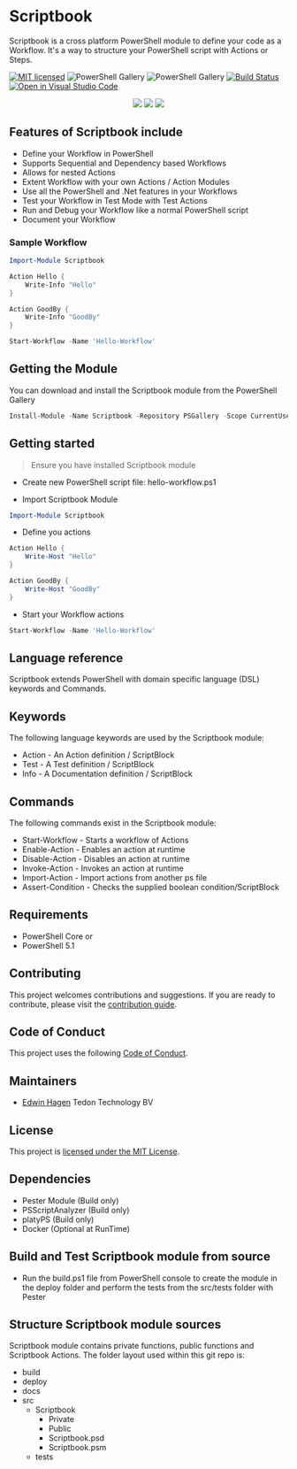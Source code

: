 # Scriptbook

Scriptbook is a cross platform PowerShell module to define your code as a Workflow. It's a way to structure your PowerShell script with Actions or Steps.

[![MIT licensed](https://img.shields.io/badge/license-MIT-blue.svg)](https://raw.githubusercontent.com/ehagen/Scriptbook/master/LICENSE)
![PowerShell Gallery](https://img.shields.io/powershellgallery/v/Scriptbook.svg?label=PSGallery%20Version&logo=PowerShell&style=flat-square)
![PowerShell Gallery](https://img.shields.io/powershellgallery/dt/Scriptbook.svg?label=PSGallery%20Downloads&logo=PowerShell&style=flat-square)
[![Build Status](https://dev.azure.com/tedon/TD.Deploy/_apis/build/status/ehagen.Scriptbook?branchName=master)](https://dev.azure.com/tedon/TD.Deploy/_build/latest?definitionId=52&branchName=master)
[![Open in Visual Studio Code](https://open.vscode.dev/badges/open-in-vscode.svg)](https://open.vscode.dev/ehagen/scriptbook)


<p align="center">
  <a href="https://www.powershellgallery.com/packages/Scriptbook"><img src="https://img.shields.io/powershellgallery/p/Scriptbook.svg"></a>
  <a href="https://github.com/ehagen/Scriptbook"><img src="https://img.shields.io/github/languages/top/ehagen/Scriptbook.svg"></a>
  <a href="https://github.com/ehagen/Scriptbook"><img src="https://img.shields.io/github/languages/code-size/ehagen/Scriptbook.svg"></a>
</p>

## Features of Scriptbook include

- Define your Workflow in PowerShell
- Supports Sequential and Dependency based Workflows
- Allows for nested Actions
- Extent Workflow with your own Actions / Action Modules
- Use all the PowerShell and .Net features in your Workflows
- Test your Workflow in Test Mode with Test Actions
- Run and Debug your Workflow like a normal PowerShell script
- Document your Workflow

### Sample Workflow

```powershell
Import-Module Scriptbook

Action Hello {
    Write-Info "Hello"
}

Action GoodBy {
    Write-Info "GoodBy"
}

Start-Workflow -Name 'Hello-Workflow'
```

## Getting the Module

You can download and install the Scriptbook module from the PowerShell Gallery

```powershell
Install-Module -Name Scriptbook -Repository PSGallery -Scope CurrentUser -AllowClobber
```

## Getting started

> Ensure you have installed Scriptbook module

- Create new PowerShell script file: hello-workflow.ps1

- Import Scriptbook Module

```powershell
Import-Module Scriptbook
```

- Define you actions

```powershell
Action Hello {
    Write-Host "Hello"
}

Action GoodBy {
    Write-Host "GoodBy"
}
```

- Start your Workflow actions

```powershell
Start-Workflow -Name 'Hello-Workflow'
```

## Language reference

Scriptbook extends PowerShell with domain specific language (DSL) keywords and Commands.

## Keywords

The following language keywords are used by the Scriptbook module:

- Action - An Action definition / ScriptBlock
- Test - A Test definition / ScriptBlock
- Info - A Documentation definition / ScriptBlock

## Commands

The following commands exist in the Scriptbook module:

- Start-Workflow - Starts a workflow of Actions
- Enable-Action - Enables an action at runtime
- Disable-Action - Disables an action at runtime
- Invoke-Action - Invokes an action at runtime
- Import-Action - Import actions from another ps file
- Assert-Condition - Checks the supplied boolean condition/ScriptBlock

## Requirements

- PowerShell Core or
- PowerShell 5.1

## Contributing

This project welcomes contributions and suggestions.
If you are ready to contribute, please visit the [contribution guide](CONTRIBUTING.md).

## Code of Conduct

This project uses the following [Code of Conduct](CODE_OF_CONDUCT.md).

## Maintainers

- [Edwin Hagen](https://github.com/ehagen) Tedon Technology BV

## License

This project is [licensed under the MIT License](LICENSE).

## Dependencies

- Pester Module (Build only)
- PSScriptAnalyzer (Build only)
- platyPS (Build only)
- Docker (Optional at RunTime)

## Build and Test Scriptbook module from source

- Run the build.ps1 file from PowerShell console to create the module in the deploy folder and perform the tests from the src/tests folder with Pester

## Structure Scriptbook module sources

Scriptbook module contains private functions, public functions and Scriptbook Actions. The folder layout used within this git repo is:

- build
- deploy
- docs
- src
  - Scriptbook
    - Private
    - Public
    - Scriptbook.psd
    - Scriptbook.psm
  - tests
